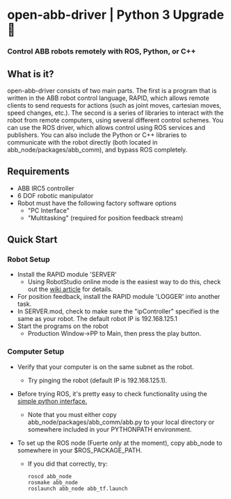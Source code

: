 # open-abb-driver | Python 3 Upgrade 🚀

### Control ABB robots remotely with ROS, Python, or C++

## What is it?

open-abb-driver consists of two main parts. The first is a program that is written in the ABB robot control language, RAPID, which allows remote clients to send requests for actions (such as joint moves, cartesian moves, speed changes, etc.). The second is a series of libraries to interact with the robot from remote computers, using several different control schemes. You can use the ROS driver, which allows control using ROS services and publishers. You can also include the Python or C++ libraries to communicate with the robot directly (both located in abb_node/packages/abb_comm), and bypass ROS completely.

## Requirements

- ABB IRC5 controller
- 6 DOF robotic manipulator
- Robot must have the following factory software options
  - "PC Interface"
  - "Multitasking" (required for position feedback stream)

## Quick Start

### Robot Setup

- Install the RAPID module 'SERVER'
  - Using RobotStudio online mode is the easiest way to do this, check out the [wiki article](https://github.com/robotics/open-abb-driver/wiki/Configuring-an-ABB-Robot-for-OAD) for details.
- For position feedback, install the RAPID module 'LOGGER' into another task.
- In SERVER.mod, check to make sure the "ipController" specified is the same as your robot. The default robot IP is 192.168.125.1
- Start the programs on the robot
  - Production Window->PP to Main, then press the play button.

### Computer Setup

- Verify that your computer is on the same subnet as the robot.
  - Try pinging the robot (default IP is 192.168.125.1).
- Before trying ROS, it's pretty easy to check functionality using the [simple python interface.](https://github.com/robotics/open-abb-driver/wiki/Python-Control)
  - Note that you must either copy abb_node/packages/abb_comm/abb.py to your local directory or somewhere included in your PYTHONPATH environment.
- To set up the ROS node (Fuerte only at the moment), copy abb_node to somewhere in your $ROS_PACKAGE_PATH.

  - If you did that correctly, try:

    ```
    roscd abb_node
    rosmake abb_node
    roslaunch abb_node abb_tf.launch
    ```
